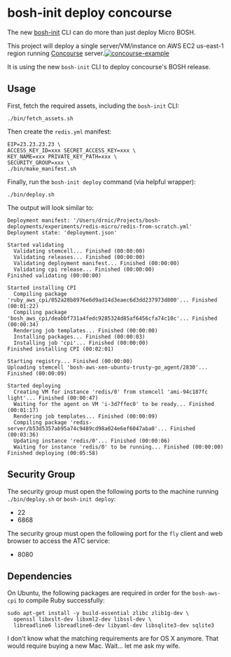 bosh-init deploy concourse
==========================

The new [bosh-init](https://github.com/cloudfoundry/bosh-init) CLI can do more than just deploy Micro BOSH.

This project will deploy a single server/VM/instance on AWS EC2 us-east-1 region running [Concourse](http://concourse.ci) server.[![concourse-example](http://cl.ly/image/0W090F1H0a0y/concourse-example.png)](http://concourse.ci)

It is using the new `bosh-init` CLI to deploy concourse's BOSH release.

Usage
-----

First, fetch the required assets, including the `bosh-init` CLI:

```
./bin/fetch_assets.sh
```

Then create the `redis.yml` manifest:

```
EIP=23.23.23.23 \
ACCESS_KEY_ID=xxx SECRET_ACCESS_KEY=xxx \
KEY_NAME=xxx PRIVATE_KEY_PATH=xxx \
SECURITY_GROUP=xxx \
./bin/make_manifest.sh
```

Finally, run the `bosh-init deploy` command (via helpful wrapper):

```
./bin/deploy.sh
```

The output will look similar to:

```
Deployment manifest: '/Users/drnic/Projects/bosh-deployments/experiments/redis-micro/redis-from-scratch.yml'
Deployment state: 'deployment.json'

Started validating
  Validating stemcell... Finished (00:00:00)
  Validating releases... Finished (00:00:00)
  Validating deployment manifest... Finished (00:00:00)
  Validating cpi release... Finished (00:00:00)
Finished validating (00:00:00)

Started installing CPI
  Compiling package 'ruby_aws_cpi/052a28b8976e6d9ad14d3eaec6d3dd237973d800'... Finished (00:01:22)
  Compiling package 'bosh_aws_cpi/deabbf731a4fedc9285324d85af6456cfa74c10c'... Finished (00:00:34)
  Rendering job templates... Finished (00:00:00)
  Installing packages... Finished (00:00:03)
  Installing job 'cpi'... Finished (00:00:00)
Finished installing CPI (00:02:01)

Starting registry... Finished (00:00:00)
Uploading stemcell 'bosh-aws-xen-ubuntu-trusty-go_agent/2830'... Finished (00:00:09)

Started deploying
  Creating VM for instance 'redis/0' from stemcell 'ami-94c187fc light'... Finished (00:00:47)
  Waiting for the agent on VM 'i-3d7ffec0' to be ready... Finished (00:01:17)
  Rendering job templates... Finished (00:00:09)
  Compiling package 'redis-server/b53d5357ab95a74c9489cd98a024e6ef6047aba0'... Finished (00:03:36)
  Updating instance 'redis/0'... Finished (00:00:06)
  Waiting for instance 'redis/0' to be running... Finished (00:00:00)
Finished deploying (00:05:58)
```

Security Group
--------------

The security group must open the following ports to the machine running `./bin/deploy.sh` or `bosh-init deploy`:

-	22
-	6868

The security group must open the following port for the `fly` client and web browser to access the ATC service:

-	8080

Dependencies
------------

On Ubuntu, the following packages are required in order for the `bosh-aws-cpi` to compile Ruby successfully:

```
sudo apt-get install -y build-essential zlibc zlib1g-dev \
  openssl libxslt-dev libxml2-dev libssl-dev \
  libreadline6 libreadline6-dev libyaml-dev libsqlite3-dev sqlite3
```

I don't know what the matching requirements are for OS X anymore. That would require buying a new Mac. Wait... let me ask my wife.
